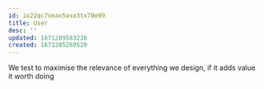 ```yaml
---
id: io22qc7oeax5aso3tx78m99
title: User
desc: ''
updated: 1671209583226
created: 1671205269529
---
```


We test to maximise the relevance of everything we design, if it adds value it worth doing





